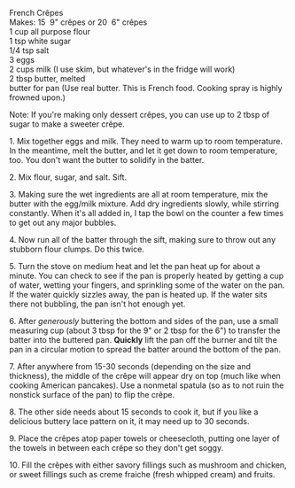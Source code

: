  French Crêpes  
 Makes: 15  9" crêpes or 20  6" crêpes  
1 cup all purpose flour  
1 tsp white sugar  
1/4 tsp salt  
3 eggs  
2 cups milk (I use skim, but whatever's in the fridge will work)  
2 tbsp butter, melted  
butter for pan (Use real butter. This is French food. Cooking spray is highly frowned upon.)  
    
Note: If you're making only dessert crêpes, you can use up to 2 tbsp of sugar to make a sweeter crêpe.   

    
1\. Mix together eggs and milk. They need to warm up to room temperature. In the meantime, melt the butter, and let it get down to room temperature, too. You don't want the butter to solidify in the batter.  
    
    
    
2\. Mix flour, sugar, and salt. Sift.   
    
    
    
3\. Making sure the wet ingredients are all at room temperature, mix the butter with the egg/milk mixture. Add dry ingredients slowly, while stirring constantly. When it's all added in, I tap the bowl on the counter a few times to get out any major bubbles.  
    
4\. Now run all of the batter through the sift, making sure to throw out any stubborn flour clumps. Do this twice.  
    
5\. Turn the stove on medium heat and let the pan heat up for about a minute. You can check to see if the pan is properly heated by getting a cup of water, wetting your fingers, and sprinkling some of the water on the pan. If the water quickly sizzles away, the pan is heated up. If the water sits there not bubbling, the pan isn't hot enough yet.   
    
6\. After _generously_ buttering the bottom and sides of the pan, use a small measuring cup (about 3 tbsp for the 9" or 2 tbsp for the 6") to transfer the batter into the buttered pan. **Quickly** lift the pan off the burner and tilt the pan in a circular motion to spread the batter around the bottom of the pan.   
    
    
7\. After anywhere from 15-30 seconds (depending on the size and thickness), the middle of the crêpe will appear dry on top (much like when cooking American pancakes). Use a nonmetal spatula (so as to not ruin the nonstick surface of the pan) to flip the crêpe.  
    
    
    
8\. The other side needs about 15 seconds to cook it, but if you like a delicious buttery lace pattern on it, it may need up to 30 seconds.   
  
    
    
9\. Place the crêpes atop paper towels or cheesecloth, putting one layer of the towels in between each crêpe so they don't get soggy.   
  
    
    
    
10\. Fill the crêpes with either savory fillings such as mushroom and chicken, or sweet fillings such as creme fraiche (fresh whipped cream) and fruits.   
  
  